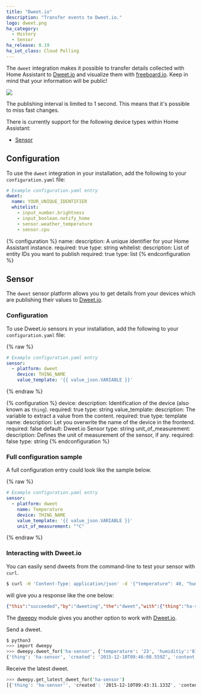 ```yaml
---
title: "Dweet.io"
description: "Transfer events to Dweet.io."
logo: dweet.png
ha_category:
  - History
  - Sensor
ha_release: 0.19
ha_iot_class: Cloud Polling
---
```


The `dweet` integration makes it possible to transfer details collected with Home Assistant to [Dweet.io](http://dweet.io/) and visualize them with [freeboard.io](https://freeboard.io). Keep in mind that your information will be public!

<p class='img'>
  <img src='{{site_root}}/images/screenshots/dweet-freeboard.png' />
</p>

<div class='note warning'>
The publishing interval is limited to 1 second. This means that it's possible to miss fast changes.
</div>

There is currently support for the following device types within Home Assistant:

- [Sensor](#sensor)

## Configuration

To use the `dweet` integration in your installation, add the following to your `configuration.yaml` file:

```yaml
# Example configuration.yaml entry
dweet:
  name: YOUR_UNIQUE_IDENTIFIER
  whitelist:
    - input_number.brightness
    - input_boolean.notify_home
    - sensor.weather_temperature
    - sensor.cpu
```

{% configuration %}
name:
  description: A unique identifier for your Home Assistant instance.
  required: true
  type: string
whitelist:
  description: List of entity IDs you want to publish
  required: true
  type: list
{% endconfiguration %}

## Sensor

The `dweet` sensor platform allows you to get details from your devices which are publishing their values to [Dweet.io](https://dweet.io/).

### Configuration

To use Dweet.io sensors in your installation, add the following to your `configuration.yaml` file:

{% raw %}
```yaml
# Example configuration.yaml entry
sensor:
  - platform: dweet
    device: THING_NAME
    value_template: '{{ value_json.VARIABLE }}'
```
{% endraw %}

{% configuration %}
device:
  description: Identification of the device (also known as `thing`).
  required: true
  type: string
value_template:
  description: The variable to extract a value from the content.
  required: true
  type: template
name:
  description: Let you overwrite the name of the device in the frontend.
  required: false
  default: Dweet.io Sensor
  type: string
unit_of_measurement:
  description: Defines the unit of measurement of the sensor, if any.
  required: false
  type: string
{% endconfiguration %}

### Full configuration sample

A full configuration entry could look like the sample below.

{% raw %}
```yaml
# Example configuration.yaml entry
sensor:
  - platform: dweet
    name: Temperature
    device: THING_NAME
    value_template: '{{ value_json.VARIABLE }}'
    unit_of_measurement: "°C"
```
{% endraw %}

### Interacting with Dweet.io

You can easily send dweets from the command-line to test your sensor with `curl`.

```bash
$ curl -H 'Content-Type: application/json' -d '{"temperature": 40, "humidity": 65}' https://dweet.io/dweet/for/ha-sensor
```

will give you a response like the one below:

```json
{"this":"succeeded","by":"dweeting","the":"dweet","with":{"thing":"ha-sensor","created":"2015-12-10T09:43:31.133Z","content":{"temperature":40,"humidity":65}}}
```

The [dweepy](https://github.com/paddycarey/dweepy) module gives you another option to work with [Dweet.io](https://dweet.io/).

Send a dweet.

```bash
$ python3
>>> import dweepy
>>> dweepy.dweet_for('ha-sensor', {'temperature': '23', 'humiditiy':'81'})
{'thing': 'ha-sensor', 'created': '2015-12-10T09:46:08.559Z', 'content': {'humiditiy': 81, 'temperature': 23}}
```

Receive the latest dweet.

```bash
>>> dweepy.get_latest_dweet_for('ha-sensor')
[{'thing': 'ha-sensor'', 'created': '2015-12-10T09:43:31.133Z', 'content': {'humidity': 65, 'temperature': 40}}]
```